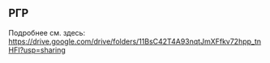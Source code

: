 ## РГР
Подробнее см. здесь: https://drive.google.com/drive/folders/11BsC42T4A93nqtJmXFfkv72hpp_tnHFI?usp=sharing
